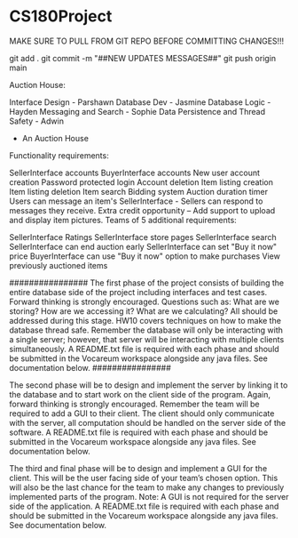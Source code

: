 # CS180Project

MAKE SURE TO PULL FROM GIT REPO BEFORE COMMITTING CHANGES!!!

git add .
git commit -m "##NEW UPDATES MESSAGES##"
git push origin main

Auction House:

Interface Design - Parshawn
Database Dev - Jasmine
Database Logic - Hayden
Messaging and Search - Sophie
Data Persistence and Thread Safety - Adwin

- An Auction House

Functionality requirements:

SellerInterface accounts
BuyerInterface accounts
New user account creation
Password protected login
Account deletion
Item listing creation
Item listing deletion
Item search
Bidding system
Auction duration timer
Users can message an item's SellerInterface - Sellers can respond to messages they receive.
Extra credit opportunity – Add support to upload and display item pictures.
Teams of 5 additional requirements:

SellerInterface Ratings
SellerInterface store pages
SellerInterface search
SellerInterface can end auction early
SellerInterface can set "Buy it now" price
BuyerInterface can use "Buy it now" option to make purchases
View previously auctioned items

################
The first phase of the project consists of building the entire database side of the project including interfaces and test cases. Forward thinking is strongly encouraged. Questions such as: What are we storing? How are we accessing it? What are we calculating? All should be addressed during this stage. HW10 covers techniques on how to make the database thread safe. Remember the database will only be interacting with a single server; however, that server will be interacting with multiple clients simultaneously. A README.txt file is required with each phase and should be submitted in the Vocareum workspace alongside any java files. See documentation below.
################

The second phase will be to design and implement the server by linking it to the database and to start work on the client side of the program. Again, forward thinking is strongly encouraged. Remember the team will be required to add a GUI to their client. The client should only communicate with the server, all computation should be handled on the server side of the software. A README.txt file is required with each phase and should be submitted in the Vocareum workspace alongside any java files. See documentation below.

The third and final phase will be to design and implement a GUI for the client. This will be the user facing side of your team’s chosen option. This will also be the last chance for the team to make any changes to previously implemented parts of the program. Note: A GUI is not required for the server side of the application. A README.txt file is required with each phase and should be submitted in the Vocareum workspace alongside any java files. See documentation below.
